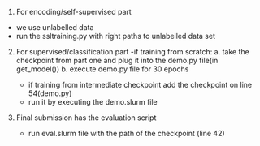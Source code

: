 1. For encoding/self-supervised part
- we use unlabelled data
- run the ssltraining.py with right paths to unlabelled data set


2. For supervised/classification part
    -if training from scratch:
        a.  take the checkpoint from part one and plug it into the demo.py file(in get_model())
        b.  execute demo.py file for 30 epochs
    - if training from intermediate checkpoint add the checkpoint on line 54(demo.py)
    - run it by executing the demo.slurm file

3. Final submission has the evaluation script
    - run eval.slurm file with the path of the checkpoint (line 42)
